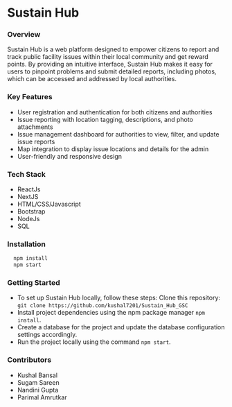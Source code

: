 # Sustain Hub
### Overview
Sustain Hub is a web platform designed to empower citizens to report and track public facility issues within their local community and get reward points. By providing an intuitive interface, Sustain Hub makes it easy for users to pinpoint problems and submit detailed reports, including photos, which can be accessed and addressed by local authorities.
### Key Features
- User registration and authentication for both citizens and authorities
- Issue reporting with location tagging, descriptions, and photo attachments
- Issue management dashboard for authorities to view, filter, and update issue reports
- Map integration to display issue locations and details for the admin
- User-friendly and responsive design

### Tech Stack
- ReactJs
- NextJS
- HTML/CSS/Javascript
- Bootstrap
- NodeJs
- SQL

### Installation

```bash
  npm install
  npm start
```

### Getting Started
- To set up Sustain Hub locally, follow these steps:
Clone this repository: ```git clone https://github.com/kushal7201/Sustain_Hub_GSC```
- Install project dependencies using the npm package manager ```npm install```.
- Create a database for the project and update the database configuration settings accordingly.
- Run the project locally using the command ```npm start```.

### Contributors
- Kushal Bansal
- Sugam Sareen
- Nandini Gupta
- Parimal Amrutkar
